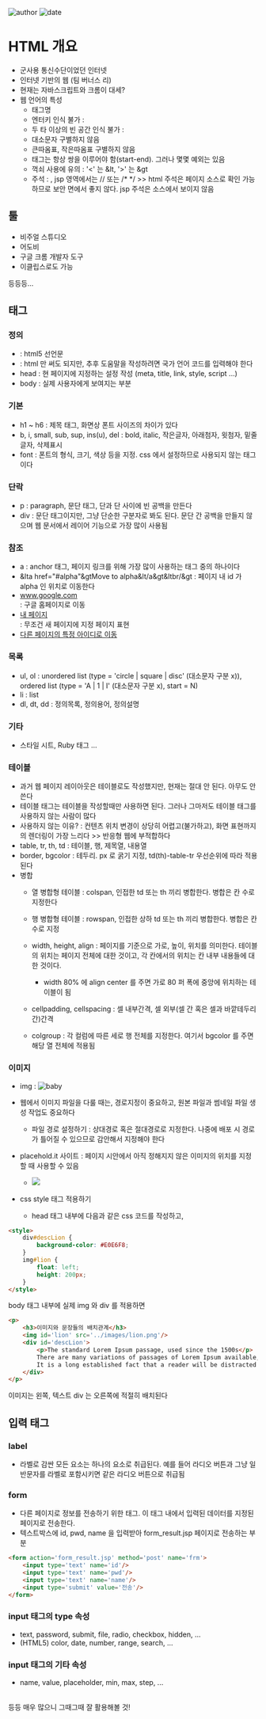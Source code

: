 ﻿
![author](https://img.shields.io/badge/author-daesungRa-lightgray.svg?style=flat-square)
![date](https://img.shields.io/badge/date-190103-lightgray.svg?style=flat-square)

# HTML 개요

- 군사용 통신수단이었던 인터넷
- 인터넷 기반의 웹 (팀 버너스 리)
- 현재는 자바스크립트와 크롬이 대세?
- 웹 언어의 특성
	- 태그명
	- 엔터키 인식 불가 : <br/>
	- 두 타 이상의 빈 공간 인식 불가 : &nbsp;
	- 대소문자 구별하지 않음
	- 큰따옴표, 작은따옴표 구별하지 않음
	- 태그는 항상 쌍을 이루어야 함(start-end). 그러나 몇몇 예외는 있음
	- 꺽쇠 사용에 유의 : '<' 는 &lt, '>' 는 &gt
	- 주석 : <!-- -->, jsp 영역에서는 // 또는 /* */ >> html 주석은 페이지 소스로 확인 가능하므로 보안 면에서 좋지 않다. jsp 주석은 소스에서 보이지 않음


## 툴

- 비주얼 스튜디오
- 어도비
- 구글 크롬 개발자 도구
- 이클립스로도 가능

등등등...


## 태그

### 정의
- <!DOCTYPE html> : html5 선언문
- <html lang="ko"> : html 만 써도 되지만, 추후 도움말을 작성하려면 국가 언어 코드를 입력해야 한다
- head : 현 페이지에 지정하는 설정 작성 (meta, title, link, style, script ...)
- body : 실제 사용자에게 보여지는 부분

### 기본
- h1 ~ h6 : 제목 태그, 화면상 폰트 사이즈의 차이가 있다
- b, i, small, sub, sup, ins(u), del : bold, italic, 작은글자, 아래첨자, 윗첨자, 밑줄글자, 삭제표시
- font : 폰트의 형식, 크기, 색상 등을 지정. css 에서 설정하므로 사용되지 않는 태그이다

### 단락
- p : paragraph, 문단 태그, 단과 단 사이에 빈 공백을 만든다
- div : 문단 태그이지만, 그냥 단순한 구분자로 봐도 된다. 문단 간 공백을 만들지 않으며 웹 문서에서 레이어 기능으로 가장 많이 사용됨

### 참조
- a : anchor 태그, 페이지 링크를 위해 가장 많이 사용하는 태그 중의 하나이다
- &lta href="#alpha"&gtMove to alpha&lt/a&gt&ltbr/&gt : 페이지 내 id 가 alpha 인 위치로 이동한다
- <a href='https://www.google.co.kr'>www.google.com</a><br/> : 구글 홈페이지로 이동
- <a href='paragraph.jsp' target='_blank'>내 페이지</a><br/> : 무조건 새 페이지에 지정 페이지 표현
- <a href='http://192.168.0.7:8888/WebTest/html/paragraph.jsp#test1' target='_blank'>다른 페이지의 특정 아이디로 이동</a><br/>

### 목록
- ul, ol : unordered list (type = 'circle | square | disc' (대소문자 구분 x)), ordered list (type = 'A | 1 | I' (대소문자 구분 x), start = N)
- li : list
- dl, dt, dd : 정의목록, 정의용어, 정의설명

### 기타
- 스타일 시트, Ruby 태그 ...

### 테이블
- 과거 웹 페이지 레이아웃은 테이블로도 작성했지만, 현재는 절대 안 된다. 아무도 안 쓴다
- 테이블 태그는 테이블을 작성할때만 사용하면 된다. 그러나 그마저도 테이블 태그를 사용하지 않는 사람이 많다
- 사용하지 않는 이유? : 컨텐츠 위치 변경이 상당히 어렵고(불가하고), 화면 표현까지의 렌더링이 가장 느리다 >> 반응형 웹에 부적합하다
- table, tr, th, td : 테이블, 행, 제목열, 내용열
- border, bgcolor : 테두리. px 로 굵기 지정, td(th)-table-tr 우선순위에 따라 적용된다
- 병합
	* 열 병합형 테이블 : colspan, 인접한 td 또는 th 끼리 병합한다. 병합은 칸 수로 지정한다
	* 행 병합형 테이블 : rowspan, 인접한 상하 td 또는 th 끼리 병합한다. 병합은 칸 수로 지정

	* width, height, align : 페이지를 기준으로 가로, 높이, 위치를 의미한다. 테이블의 위치는 페이지 전체에 대한 것이고, 각 칸에서의 위치는 칸 내부 내용들에 대한 것이다.
		- width 80% 에 align center 를 주면 가로 80 퍼 폭에 중앙에 위치하는 테이블이 됨
	* cellpadding, cellspacing	: 셀 내부간격, 셀 외부(셀 간 혹은 셀과 바깥테두리 간)간격
	* colgroup : 각 컬럼에 따른 세로 행 전체를 지정한다. 여기서 bgcolor 를 주면 해당 열 전체에 적용됨

### 이미지
- img : <img src='../images/baby.png' alt='baby' title='baby'/>
- 웹에서 이미지 파일을 다룰 때는, 경로지정이 중요하고, 원본 파일과 썸네일 파일 생성 작업도 중요하다
	* 파일 경로 설정하기 : 상대경로 혹은 절대경로로 지정한다. 나중에 배포 시 경로가 틀어질 수 있으므로 감안해서 지정해야 한다

- placehold.it 사이트 : 페이지 시안에서 아직 정해지지 않은 이미지의 위치를 지정할 때 사용할 수 있음
	* <img src="http://placehold.it/300x200" />

- css style 태그 적용하기
	* head 태그 내부에 다음과 같은 css 코드를 작성하고,

```HTML
<style>
	div#descLion {
		background-color: #E0E6F8;
	}
	img#lion {
		float: left;
		height: 200px;
	}
</style>
```

body 태그 내부에 실제 img 와 div 를 적용하면

```HTML
<p>
	<h3>이미지와 문장들의 배치관계</h3>
	<img id='lion' src='../images/lion.png'/>
	<div id='descLion'>
		<p>The standard Lorem Ipsum passage, used since the 1500s</p>
		There are many variations of passages of Lorem Ipsum available, but the majority have suffered alteration in some form, by injected humour, or randomised words which don't look even slightly believable. If you are going to use a passage of Lorem Ipsum, you need to be sure there isn't anything embarrassing hidden in the middle of text. All the Lorem Ipsum generators on the Internet tend to repeat predefined chunks as necessary, making this the first true generator on the Internet. It uses a dictionary of over 200 Latin words, combined with a handful of model sentence structures, to generate Lorem Ipsum which looks reasonable. The generated Lorem Ipsum is therefore always free from repetition, injected humour, or non-characteristic words etc.
		It is a long established fact that a reader will be distracted by the readable content of a page when looking at its layout. The point of using Lorem Ipsum is that it has a more-or-less normal distribution of letters, as opposed to using 'Content here, content here', making it look like readable English. Many desktop publishing packages and web page editors now use Lorem Ipsum as their default model text, and a search for 'lorem ipsum' will uncover many web sites still in their infancy. Various versions have evolved over the years, sometimes by accident, sometimes on purpose (injected humour and the like).
	</div>
</p>
```

이미지는 왼쪽, 텍스트 div 는 오른쪽에 적절히 배치된다


## 입력 태그

### label

- 라벨로 감싼 모든 요소는 하나의 요소로 취급된다. 예를 들어 라디오 버튼과 그냥 일반문자를 라벨로 포함시키면 같은 라디오 버튼으로 취급됨

### form

- 다른 페이지로 정보를 전송하기 위한 태그. 이 태그 내에서 입력된 데이터를 지정된 페이지로 전송한다.
- 텍스트박스에 id, pwd, name 을 입력받아 form_result.jsp 페이지로 전송하는 부분

```HTML
<form action='form_result.jsp' method='post' name='frm'>
	<input type='text' name='id'/>
	<input type='text' name='pwd'/>
	<input type='text' name='name'/>
	<input type='submit' value='전송'/>
</form>
```

### input 태그의 type 속성

- text, password, submit, file, radio, checkbox, hidden, ...
- (HTML5) color, date, number, range, search, ...

### input 태그의 기타 속성

- name, value, placeholder, min, max, step, ...


<br/>등등 매우 많으니 그때그때 잘 활용해볼 것!



